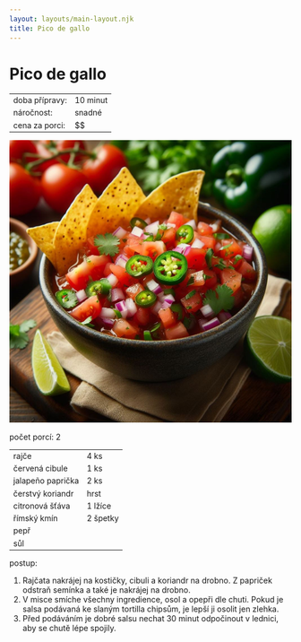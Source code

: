 ```yaml
---
layout: layouts/main-layout.njk
title: Pico de gallo
---
```


<div class="recipe__title">

# Pico de gallo

</div>

<div class="recipe__preparation-overview">
    <table>
    <tr>
        <td>doba přípravy:</td>
        <td>10 minut</td>
    </tr>
    <tr>
        <td>náročnost:</td>
        <td>snadné</td>
    </tr>
    <tr>
        <td>cena za porci:</td>
        <td>$$</td>
    </tr>
    </table>
</div>

![pico de gallo](/images/pico-de-gallo.jpg)

<div class="recipe__portions">
počet porcí: 2 
</div>

<div class="recipe__ingredients">
    <table>
    <tr>
        <td>rajče</td>
        <td>4 ks</td>
    </tr>
    <tr>
        <td>červená cibule</td>
        <td>1 ks</td>
    </tr>
    <tr>
        <td>jalapeño paprička</td>
        <td>2 ks</td>
    </tr>
    <tr>
        <td>čerstvý koriandr</td>
        <td>hrst</td>
    </tr>
    <tr>
        <td>citronová šťáva</td>
        <td>1 lžíce</td>
    </tr>
    <tr>
        <td>římský kmín</td>
        <td>2 špetky</td>
    </tr>
    <tr>
        <td>pepř</td>
        <td></td>
    </tr>
    <tr>
        <td>sůl</td>
        <td></td>
    </tr>
    </table>
</div>

<div class="recipe__howto">

postup:
1. Rajčata nakrájej na kostičky, cibuli a koriandr na drobno. Z papriček odstraň semínka a také je nakrájej na drobno.
2. V misce smíche všechny ingredience, osol a opepři dle chuti. Pokud je salsa podávaná ke slaným tortilla chipsům, je lepší ji osolit jen zlehka.
3. Před podáváním je dobré salsu nechat 30 minut odpočinout v lednici, aby se chutě lépe spojily.

</div>